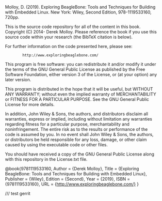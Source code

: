 Molloy, D. (2019). Exploring BeagleBone: Tools and Techniques for Building 
with Embedded Linux. New York: Wiley, Second Edition, 978-1119533160, 720pp.

This is the source code repository for all of the content in this book.
Copyright (C) 2014- Derek Molloy. Please reference the book if you use this 
source code within your research (the BibTeX citation is below).

For further information on the code presented here, please see: 

            http://www.exploringbeaglebone.com/

This program is free software: you can redistribute it and/or modify it under 
the terms of the GNU General Public License as published by the Free Software 
Foundation, either version 3 of the License, or (at your option) any later version.

This program is distributed in the hope that it will be useful, but WITHOUT ANY 
WARRANTY; without even the implied warranty of  MERCHANTABILITY or FITNESS FOR 
A PARTICULAR PURPOSE.  See the GNU General Public License for more details.

In addition, John Wiley & Sons, the authors, and distributors disclaim all 
warranties, express or implied, including without limitation any warranties 
regarding fitness for a particular purpose, merchantability and noninfringement. 
The entire risk as to the results or performance of the code is assumed by you. 
In no event shall John Wiley & Sons, the authors, or distributors be held 
responsible for any loss, damage, or other claim caused by using the executable 
code or other files.

You should have received a copy of the GNU General Public License along with 
this repository in the License.txt file.

@book{9781119533160,
   Author = {Derek Molloy},
   Title = {Exploring BeagleBone: Tools and Techniques for Building with Embedded Linux},
   Publisher = {Wiley},
   Edition = {Second},
   Year = {2019},
   ISBN = {9781119533160},
   URL = {http://www.exploringbeaglebone.com/}
}

/// test gerrit
